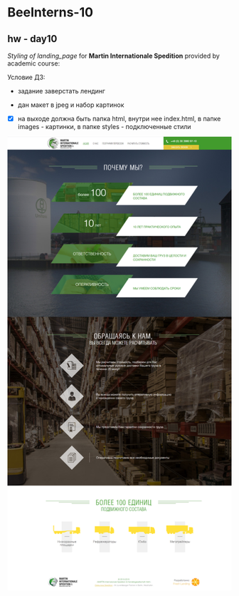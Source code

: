 # BeeInterns-10 
## hw - day10 

<i>Styling of landing_page</i> for <b>Martin Internationale Spedition</b> provided by academic course:

Условие ДЗ:

-  задание заверстать лендинг

-  дан макет в jpeg и набор картинок

- [x] на выходе должна быть папка html, внутри нее index.html, в папке images - картинки, в папке styles - подключенные стили

![stylin Martin landing page](visual.png "Martin landing page")  
